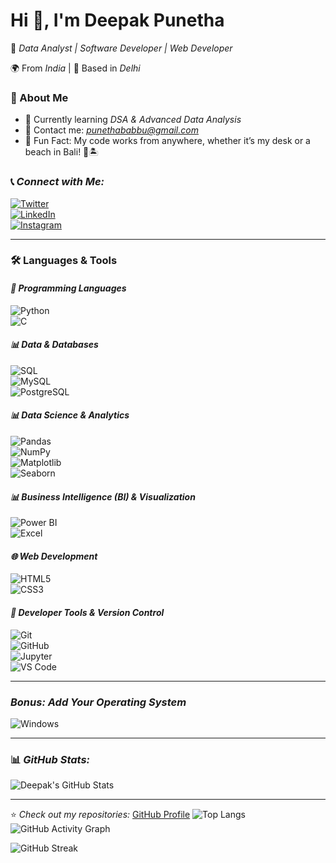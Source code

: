 # Hi 👋, I'm Deepak Punetha  
🚀 *Data Analyst | Software Developer | Web Developer*  

🌍 From *India* | 📍 Based in *Delhi*  

### 📌 About Me  
- 🔭 Currently learning *DSA & Advanced Data Analysis*  
- 📩 Contact me: *[punethababbu@gmail.com](mailto:punethababbu@gmail.com)*  
- 🌟 Fun Fact: My code works from anywhere, whether it’s my desk or a beach in Bali! 🌊🏝️  

### 📞 *Connect with Me:*  
[![Twitter](https://img.shields.io/badge/Twitter-%231DA1F2.svg?&style=for-the-badge&logo=twitter&logoColor=white)](https://twitter.com/YOUR_TWITTER)  
[![LinkedIn](https://img.shields.io/badge/LinkedIn-%230A66C2.svg?&style=for-the-badge&logo=linkedin&logoColor=white)](https://linkedin.com/in/YOUR_LINKEDIN)  
[![Instagram](https://img.shields.io/badge/Instagram-%23E4405F.svg?&style=for-the-badge&logo=instagram&logoColor=white)](https://instagram.com/YOUR_INSTAGRAM)  

---

### 🛠 Languages & Tools  

#### *📌 Programming Languages*  
![Python](https://img.shields.io/badge/Python-3.9-blue?style=flat-square)  
![C](https://img.shields.io/badge/C-Programming-blue?style=flat-square)  

#### *📊 Data & Databases*  
![SQL](https://img.shields.io/badge/SQL-Database-orange?style=flat-square)  
![MySQL](https://img.shields.io/badge/MySQL-Database-blue?style=flat-square)  
![PostgreSQL](https://img.shields.io/badge/PostgreSQL-Database-green?style=flat-square)  

#### *📊 Data Science & Analytics*  
![Pandas](https://img.shields.io/badge/Pandas-Data%20Analysis-blue?style=flat-square)  
![NumPy](https://img.shields.io/badge/NumPy-Mathematical%20Computing-lightgrey?style=flat-square)  
![Matplotlib](https://img.shields.io/badge/Matplotlib-Visualization-orange?style=flat-square)  
![Seaborn](https://img.shields.io/badge/Seaborn-Data%20Visualization-blue?style=flat-square)  

#### *📊 Business Intelligence (BI) & Visualization*  
![Power BI](https://img.shields.io/badge/Power%20BI-Dashboard-yellow?style=flat-square)  
![Excel](https://img.shields.io/badge/Microsoft%20Excel-Data%20Analysis-green?style=flat-square)  

#### *🌐 Web Development*  
![HTML5](https://img.shields.io/badge/HTML5-Web%20Design-orange?style=flat-square)  
![CSS3](https://img.shields.io/badge/CSS3-Styling-blue?style=flat-square)  

#### *🔧 Developer Tools & Version Control*  
![Git](https://img.shields.io/badge/Git-Version%20Control-red?style=flat-square)  
![GitHub](https://img.shields.io/badge/GitHub-Code%20Hosting-black?style=flat-square)  
![Jupyter](https://img.shields.io/badge/Jupyter-Notebook-orange?style=flat-square)  
![VS Code](https://img.shields.io/badge/VS%20Code-Editor-blue?style=flat-square)  

---

### *Bonus: Add Your Operating System*  
![Windows](https://img.shields.io/badge/Windows-OS-blue?style=flat-square)

---

### 📊 *GitHub Stats:*  
![Deepak's GitHub Stats](https://github-readme-stats.vercel.app/api?username=deepak1400&show_icons=true&theme=radical)  

---

⭐ *Check out my repositories:* [GitHub Profile](https://github.com/deepak1400)
![Top Langs](https://github-readme-stats.vercel.app/api/top-langs/?username=deepak1400&layout=compact)
![GitHub Activity Graph](https://github-readme-activity-graph.vercel.app/graph?username=deepak1400&theme=github)

![GitHub Streak](https://github-readme-streak-stats.herokuapp.com/?user=deepak1400&theme=dark)
